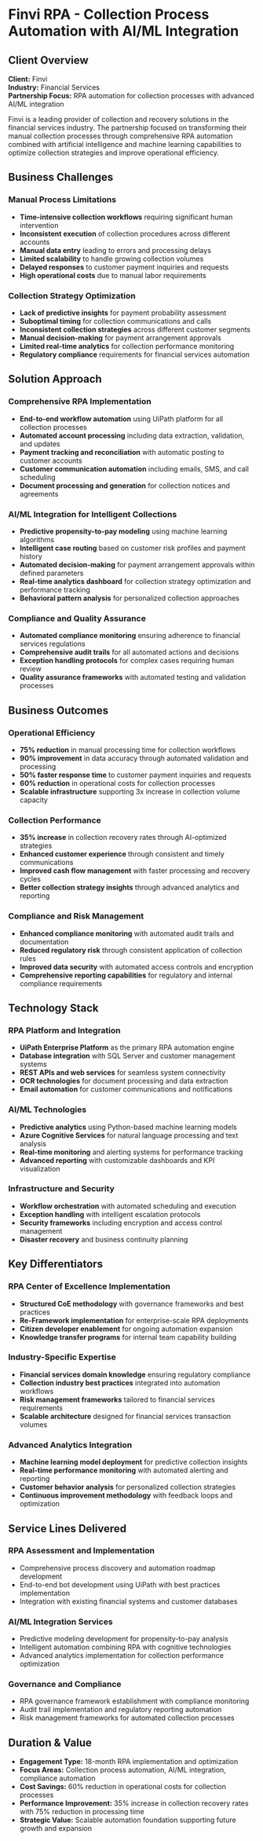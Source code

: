 # Finvi RPA - Collection Process Automation with AI/ML Integration

## Client Overview
**Client:** Finvi  
**Industry:** Financial Services  
**Partnership Focus:** RPA automation for collection processes with advanced AI/ML integration

Finvi is a leading provider of collection and recovery solutions in the financial services industry. The partnership focused on transforming their manual collection processes through comprehensive RPA automation combined with artificial intelligence and machine learning capabilities to optimize collection strategies and improve operational efficiency.

## Business Challenges

### Manual Process Limitations
- **Time-intensive collection workflows** requiring significant human intervention
- **Inconsistent execution** of collection procedures across different accounts
- **Manual data entry** leading to errors and processing delays
- **Limited scalability** to handle growing collection volumes
- **Delayed responses** to customer payment inquiries and requests
- **High operational costs** due to manual labor requirements

### Collection Strategy Optimization
- **Lack of predictive insights** for payment probability assessment
- **Suboptimal timing** for collection communications and calls
- **Inconsistent collection strategies** across different customer segments
- **Manual decision-making** for payment arrangement approvals
- **Limited real-time analytics** for collection performance monitoring
- **Regulatory compliance** requirements for financial services automation

## Solution Approach

### Comprehensive RPA Implementation
- **End-to-end workflow automation** using UiPath platform for all collection processes
- **Automated account processing** including data extraction, validation, and updates
- **Payment tracking and reconciliation** with automatic posting to customer accounts
- **Customer communication automation** including emails, SMS, and call scheduling
- **Document processing and generation** for collection notices and agreements

### AI/ML Integration for Intelligent Collections
- **Predictive propensity-to-pay modeling** using machine learning algorithms
- **Intelligent case routing** based on customer risk profiles and payment history
- **Automated decision-making** for payment arrangement approvals within defined parameters
- **Real-time analytics dashboard** for collection strategy optimization and performance tracking
- **Behavioral pattern analysis** for personalized collection approaches

### Compliance and Quality Assurance
- **Automated compliance monitoring** ensuring adherence to financial services regulations
- **Comprehensive audit trails** for all automated actions and decisions
- **Exception handling protocols** for complex cases requiring human review
- **Quality assurance frameworks** with automated testing and validation processes

## Business Outcomes

### Operational Efficiency
- **75% reduction** in manual processing time for collection workflows
- **90% improvement** in data accuracy through automated validation and processing
- **50% faster response time** to customer payment inquiries and requests
- **60% reduction** in operational costs for collection processes
- **Scalable infrastructure** supporting 3x increase in collection volume capacity

### Collection Performance
- **35% increase** in collection recovery rates through AI-optimized strategies
- **Enhanced customer experience** through consistent and timely communications
- **Improved cash flow management** with faster processing and recovery cycles
- **Better collection strategy insights** through advanced analytics and reporting

### Compliance and Risk Management
- **Enhanced compliance monitoring** with automated audit trails and documentation
- **Reduced regulatory risk** through consistent application of collection rules
- **Improved data security** with automated access controls and encryption
- **Comprehensive reporting capabilities** for regulatory and internal compliance requirements

## Technology Stack

### RPA Platform and Integration
- **UiPath Enterprise Platform** as the primary RPA automation engine
- **Database integration** with SQL Server and customer management systems
- **REST APIs and web services** for seamless system connectivity
- **OCR technologies** for document processing and data extraction
- **Email automation** for customer communications and notifications

### AI/ML Technologies
- **Predictive analytics** using Python-based machine learning models
- **Azure Cognitive Services** for natural language processing and text analysis
- **Real-time monitoring** and alerting systems for performance tracking
- **Advanced reporting** with customizable dashboards and KPI visualization

### Infrastructure and Security
- **Workflow orchestration** with automated scheduling and execution
- **Exception handling** with intelligent escalation protocols
- **Security frameworks** including encryption and access control management
- **Disaster recovery** and business continuity planning

## Key Differentiators

### RPA Center of Excellence Implementation
- **Structured CoE methodology** with governance frameworks and best practices
- **Re-Framework implementation** for enterprise-scale RPA deployments
- **Citizen developer enablement** for ongoing automation expansion
- **Knowledge transfer programs** for internal team capability building

### Industry-Specific Expertise
- **Financial services domain knowledge** ensuring regulatory compliance
- **Collection industry best practices** integrated into automation workflows
- **Risk management frameworks** tailored to financial services requirements
- **Scalable architecture** designed for financial services transaction volumes

### Advanced Analytics Integration
- **Machine learning model deployment** for predictive collection insights
- **Real-time performance monitoring** with automated alerting and reporting
- **Customer behavior analysis** for personalized collection strategies
- **Continuous improvement methodology** with feedback loops and optimization

## Service Lines Delivered

### RPA Assessment and Implementation
- Comprehensive process discovery and automation roadmap development
- End-to-end bot development using UiPath with best practices implementation
- Integration with existing financial systems and customer databases

### AI/ML Integration Services
- Predictive modeling development for propensity-to-pay analysis
- Intelligent automation combining RPA with cognitive technologies
- Advanced analytics implementation for collection performance optimization

### Governance and Compliance
- RPA governance framework establishment with compliance monitoring
- Audit trail implementation and regulatory reporting automation
- Risk management frameworks for automated collection processes

## Duration & Value
- **Engagement Type:** 18-month RPA implementation and optimization
- **Focus Areas:** Collection process automation, AI/ML integration, compliance automation
- **Cost Savings:** 60% reduction in operational costs for collection processes
- **Performance Improvement:** 35% increase in collection recovery rates with 75% reduction in processing time
- **Strategic Value:** Scalable automation foundation supporting future growth and expansion